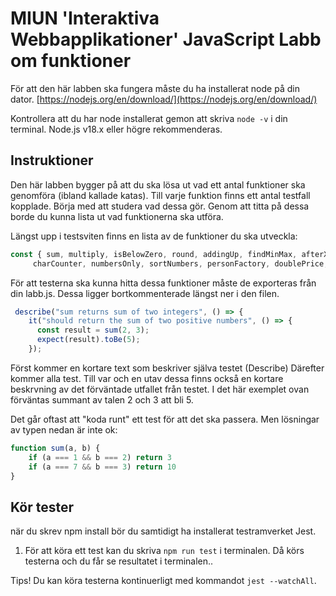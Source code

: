 # MIUN 'Interaktiva Webbapplikationer' JavaScript Labb om funktioner

För att den här labben ska fungera måste du ha installerat node på din dator.
[https://nodejs.org/en/download/](https://nodejs.org/en/download/)

Kontrollera att du har node installerat gemon att skriva `node -v` i din terminal. Node.js v18.x eller högre rekommenderas. 

## Instruktioner
Den här labben bygger på att du ska lösa ut vad ett antal funktioner ska genomföra (ibland kallade katas). Till varje funktion finns ett antal testfall kopplade. Börja med att studera vad dessa gör. Genom att titta på dessa borde du kunna lista ut vad funktionerna ska utföra.

Längst upp i testsviten finns en lista av de funktioner du ska utveckla:
```javascript
const { sum, multiply, isBelowZero, round, addingUp, findMinMax, afterXmasEve2020, sortByStringLength,
     charCounter, numbersOnly, sortNumbers, personFactory, doublePrice, and, removeLeadingTrailing, getKeysAndValues}
```
För att testerna ska kunna hitta dessa funktioner måste de exporteras från din labb.js. Dessa ligger bortkommenterade längst ner i den filen.

```javascript
 describe("sum returns sum of two integers", () => {
    it("should return the sum of two positive numbers", () => {
      const result = sum(2, 3);
      expect(result).toBe(5);
    });
```
Först kommer en kortare text som beskriver själva testet (Describe)
Därefter kommer alla test. Till var och en utav dessa finns också en kortare beskrvning av det förväntade utfallet från testet. I det här exemplet ovan förväntas summant av talen 2 och 3 att bli 5.

Det går oftast att "koda runt" ett test för att det ska passera. Men lösningar av typen nedan är inte ok:
```javascript
function sum(a, b) {
    if (a === 1 && b === 2) return 3
    if (a === 7 && b === 3) return 10
}
```

## Kör tester
när du skrev npm install bör du samtidigt ha installerat testramverket Jest.


1. För att köra ett test kan du skriva `npm run test` i terminalen. Då körs testerna och du får se resultatet i terminalen.. 

Tips! Du kan köra testerna kontinuerligt med kommandot  `jest --watchAll`.





